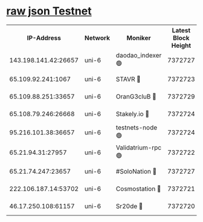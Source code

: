 [raw json Testnet](https://rpc-check.junot.stavr.tech/junot/rpc-junot-result.json)
=


<table><tr><th>IP-Address</th><th>Network</th><th>Moniker</th><th>Latest Block Height</th><th>Earliest Block Height</th><th>Catching Up</th><th>Tx Index</th><th>Voting Power</th><th>Scan Time</th></tr><tr><td>143.198.141.42:26657</td><td>uni-6</td><td>daodao_indexer 🟢</td><td>7372727</td><td>1</td><td>False</td><td>off</td><td>0</td><td>2024-01-25T16:32:34.757263786UTC</td></tr><tr><td>65.109.92.241:1067</td><td>uni-6</td><td>STAVR 🔴</td><td>7372723</td><td>1138541</td><td>False</td><td>on</td><td>6053</td><td>2024-01-25T16:32:24.257627362UTC</td></tr><tr><td>65.109.88.251:33657</td><td>uni-6</td><td>OranG3cluB 🔴</td><td>7372729</td><td>1138541</td><td>False</td><td>on</td><td>11</td><td>2024-01-25T16:32:39.231440729UTC</td></tr><tr><td>65.108.79.246:26668</td><td>uni-6</td><td>Stakely.io 🔴</td><td>7372724</td><td>1570872</td><td>False</td><td>on</td><td>1622293</td><td>2024-01-25T16:32:24.595228281UTC</td></tr><tr><td>95.216.101.38:36657</td><td>uni-6</td><td>testnets-node 🟢</td><td>7372724</td><td>1615130</td><td>False</td><td>on</td><td>0</td><td>2024-01-25T16:32:27.096827346UTC</td></tr><tr><td>65.21.94.31:27957</td><td>uni-6</td><td>Validatrium-rpc 🟢</td><td>7372722</td><td>2943363</td><td>False</td><td>on</td><td>0</td><td>2024-01-25T16:32:19.696915630UTC</td></tr><tr><td>65.21.74.247:23657</td><td>uni-6</td><td>#SoloNation 🔴</td><td>7372727</td><td>5208001</td><td>False</td><td>on</td><td>112</td><td>2024-01-25T16:32:33.715663047UTC</td></tr><tr><td>222.106.187.14:53702</td><td>uni-6</td><td>Cosmostation 🔴</td><td>7372721</td><td>5344501</td><td>False</td><td>on</td><td>109003</td><td>2024-01-25T16:32:17.217045593UTC</td></tr><tr><td>46.17.250.108:61157</td><td>uni-6</td><td>Sr20de 🔴</td><td>7372720</td><td>6419777</td><td>False</td><td>on</td><td>37</td><td>2024-01-25T16:32:11.684463959UTC</td></tr></table>